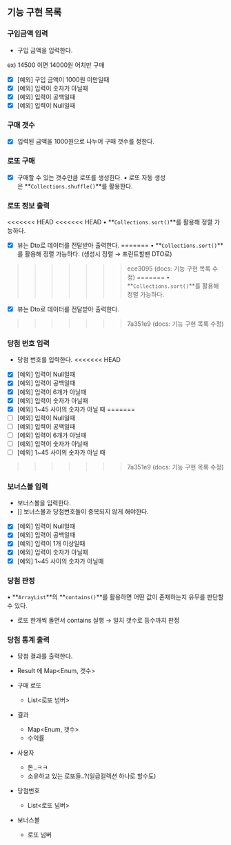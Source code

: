 ## 기능 구현 목록

### 구입금액 입력

- 구입 금액을 입력한다.

ex) 14500 이면 14000원 어치만 구매

- [x]  [예외] 구입 금액이 1000원 미만일때
- [x]  [예외] 입력이 숫자가 아닐때
- [x]  [예외] 입력이 공백일때
- [x]  [예외] 입력이 Null일때

### 구매 갯수
- [x] 입력된 금액을 1000원으로 나누어 구매 갯수를 정한다.

### 로또 구매
- [x] 구매할 수 있는 갯수만큼 로또를 생성한다.
• 로또 자동 생성은 **`Collections.shuffle()`**를 활용한다.

### 로또 정보 출력
<<<<<<< HEAD
<<<<<<< HEAD
• **`Collections.sort()`**를 활용해 정렬 가능하다. 
- [x] 뷰는 Dto로 데이터를 전달받아 출력한다.
=======
• **`Collections.sort()`**를 활용해 정렬 가능하다. (생성시 정렬 → 프린트할땐 DTO로)
>>>>>>> ece3095 (docs: 기능 구현 목록 수정)
=======
• **`Collections.sort()`**를 활용해 정렬 가능하다. 
- [x] 뷰는 Dto로 데이터를 전달받아 출력한다.
>>>>>>> 7a351e9 (docs: 기능 구현 목록 수정)

### 당첨 번호 입력

- 당첨 번호를 입력한다.
<<<<<<< HEAD
- [x]  [예외] 입력이 Null일때 
- [x]  [예외] 입력이 공백일때
- [x]  [예외] 입력이 6개가 아닐때
- [x]  [예외] 입력이 숫자가 아닐때
- [x]  [예외] 1~45 사이의 숫자가 아닐 때
=======
- [ ]  [예외] 입력이 Null일때 
- [ ]  [예외] 입력이 공백일때
- [ ]  [예외] 입력이 6개가 아닐때
- [ ]  [예외] 입력이 숫자가 아닐때
- [ ]  [예외] 1~45 사이의 숫자가 아닐 때
>>>>>>> 7a351e9 (docs: 기능 구현 목록 수정)

### 보너스볼 입력

- 보너스볼을 입력한다.
- [] 보너스볼과 당첨번호들이 중복되지 않게 해야한다.
- [x]  [예외] 입력이 Null일때
- [x]  [예외] 입력이 공백일때
- [x]  [예외] 입력이 1개 이상일때
- [x]  [예외] 입력이 숫자가 아닐때
- [x]  [예외] 1~45 사이의 숫자가 아닐때

### 당첨 판정

• **`ArrayList`**의 **`contains()`**를 활용하면 어떤 값이 존재하는지 유무를 판단할 수 있다.

- 로또 한개씩 돌면서 contains 실행 → 일치 갯수로 등수까지 판정

### 당첨 통계 출력

- 당첨 결과를 출력한다.
- Result 에 Map<Enum, 갯수>

- 구매 로또
    - List<로또 넘버>
- 결과
    - Map<Enum, 갯수>
    - 수익률
- 사용자
    - 돈..ㅋㅋ
    - 소유하고 있는 로또들..?(일급컬렉션 하나로 할수도)
- 당첨번호
    - List<로또 넘버>
- 보너스볼
    - 로또 넘버
